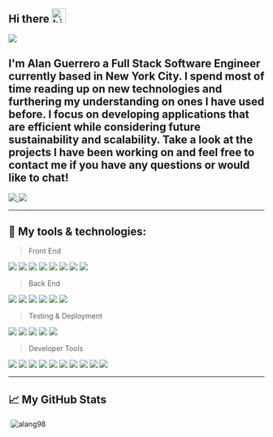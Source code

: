 ## Hi there <img src="https://user-images.githubusercontent.com/1303154/88677602-1635ba80-d120-11ea-84d8-d263ba5fc3c0.gif" width="28px" alt="hi">

![](https://media-exp1.licdn.com/dms/image/C5616AQHM1VuDnyKEqQ/profile-displaybackgroundimage-shrink_350_1400/0/1631564215314?e=1637798400&v=beta&t=x9VIdttHCTVOzsBi5YfMov-OYXS16nL5qgy6_aoHFIk)

I'm Alan Guerrero a Full Stack Software Engineer currently based in New York City. I spend most of time reading up on new technologies and furthering my understanding on ones I have used before. I focus on developing applications that are efficient while considering future sustainability and scalability. Take a look at the projects I have been working on and feel free to contact me if you have any questions or would like to chat!
---

<!-- LinkedIn Contact -->
<a href="https://www.linkedin.com/in/alang98/" target="_blank">
  <img src="https://img.shields.io/badge/-alang98-blue?style=for-the-badge&logo=Linkedin&logoColor=white"/>
</a>

<!--   Email -->
<a href="mailto:alangu.ua@gmail.com">
  <img src="https://img.shields.io/badge/EMAIL-alangu.ua@gmail.com-0F2DD9?style=for-the-badge"/>
</a>

---

## 🔧 My tools & technologies:

> Front End

![](https://img.shields.io/badge/Language-JavaScript-informational?style=flat&logo=javascript&logoColor=white&color=5BC9FC)
![](https://img.shields.io/badge/Tools-React-informational?style=flat&logo=react&logoColor=white&color=27A133)
![](https://img.shields.io/badge/Tools-Redux-informational?style=flat&logo=redux&logoColor=white&color=27A133)
![](https://img.shields.io/badge/Language-HTML5-informational?style=flat&logo=html5&logoColor=white&color=5BC9FC)
![](https://img.shields.io/badge/Language-CSS3-informational?style=flat&logo=css3&logoColor=white&color=5BC9FC)
![](https://img.shields.io/badge/Tools-Material%20UI-informational?style=flat&logo=material-ui&logoColor=white&color=27A133)
![](https://img.shields.io/badge/Tools-SVG-informational?style=flat&logo=svg&logoColor=white&color=27A133)
![](https://img.shields.io/badge/Tools-JQuery-informational?style=flat&logo=jquery&logoColor=white&color=27A133)

> Back End

![](https://img.shields.io/badge/Tools-Node.js-informational?style=flat&logo=node.js&logoColor=white&color=27A133)
![](https://img.shields.io/badge/tools-Express-informational?style=flat&logo=express&logoColor=white&color=27A133)
![](https://img.shields.io/badge/Database-MongoDB-informational?style=flat&logo=mongodb&logoColor=white&color=fcba03)
![](https://img.shields.io/badge/Database-Firebase-informational?style=flat&logo=firebase&logoColor=white&color=fcba03)
![](https://img.shields.io/badge/Database-MySQL-informational?style=flat&logo=mysql&logoColor=white&color=fcba03)
![](https://img.shields.io/badge/Tools-Axios-informational?style=flat&logo=axios&logoColor=white&color=27A133)

> Testing & Deployment

![](https://img.shields.io/badge/Tools-Docker-informational?style=flat&logo=docker&logoColor=white&color=27A133)
![](https://img.shields.io/badge/Tools-Amazon_AWS:_EC2-informational?style=flat&logo=amazon-aws&logoColor=white&color=27A133)
![](https://img.shields.io/badge/Testing-Mocha-informational?style=flat&logo=mocha&logoColor=white&color=ba0404)
![](https://img.shields.io/badge/Testing-Chai-informational?style=flat%20Library&logoColor=white&color=ba0404)
![](https://img.shields.io/badge/Testing-Loader-informational?style=flat&logoColor=white&color=ba0404)

> Developer Tools

![](https://img.shields.io/badge/Shell-Bash-informational?style=flat&logo=gnu-bash&logoColor=white&color=64328c)
![](https://img.shields.io/badge/Tools-Webpack-informational?style=flat&logo=webpack&logoColor=white&color=27A133)
![](https://img.shields.io/badge/Tools-Babel-informational?style=flat&logo=babel&logoColor=white&color=27A133)
![](https://img.shields.io/badge/Tools-Postman-informational?style=flat&logo=postman&logoColor=white&color=27A133)
![](https://img.shields.io/badge/Tools-Trello-informational?style=flat&logo=trello&logoColor=white&color=27A133)
![](https://img.shields.io/badge/Tools-VS_Code-informational?style=flat&logo=visual-studio-code&logoColor=white&color=27A133)
![](https://img.shields.io/badge/Language-Vim-informational?style=flat&logo=vim&logoColor=white&color=64328c)
![](https://img.shields.io/badge/Language-Git-informational?style=flat&logo=git&logoColor=white&color=64328c)
![](https://img.shields.io/badge/Tools-npm-informational?style=flat&logo=npm&logoColor=white&color=27A133)
![](https://img.shields.io/badge/Tools-Chrome_Dev_Tools-informational?style=flat&logo=Google%20Chrome&logoColor=white&color=27A133)

---

## 📈 My GitHub Stats

<p>&nbsp;<img align="center" src="https://github-readme-stats.vercel.app/api?username=alang98&show_icons=true&locale=en" alt="alang98" /></p>

<!-- [![Top Languages](https://github-readme-stats.vercel.app/api/top-langs/?username=nastassiafulconis&layout=compact)](https://github.com/anuraghazra/github-readme-stats) -->
